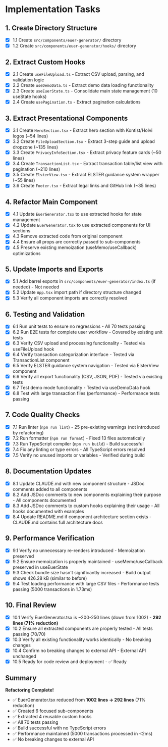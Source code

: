 # Implementation Tasks

## 1. Create Directory Structure
- [x] 1.1 Create `src/components/euer-generator/` directory
- [x] 1.2 Create `src/components/euer-generator/hooks/` directory

## 2. Extract Custom Hooks
- [x] 2.1 Create `useFileUpload.ts` - Extract CSV upload, parsing, and validation logic
- [x] 2.2 Create `useDemoData.ts` - Extract demo data loading functionality
- [x] 2.3 Create `useEuerState.ts` - Consolidate main state management (10 useState hooks)
- [x] 2.4 Create `usePagination.ts` - Extract pagination calculations

## 3. Extract Presentational Components
- [x] 3.1 Create `HeroSection.tsx` - Extract hero section with Kontist/Holvi logos (~54 lines)
- [x] 3.2 Create `FileUploadSection.tsx` - Extract 3-step guide and upload dropzone (~135 lines)
- [x] 3.3 Create `PrivacyInfoSection.tsx` - Extract privacy feature cards (~50 lines)
- [x] 3.4 Create `TransactionList.tsx` - Extract transaction table/list view with pagination (~210 lines)
- [x] 3.5 Create `ElsterView.tsx` - Extract ELSTER guidance system wrapper (~55 lines)
- [x] 3.6 Create `Footer.tsx` - Extract legal links and GitHub link (~35 lines)

## 4. Refactor Main Component
- [x] 4.1 Update `EuerGenerator.tsx` to use extracted hooks for state management
- [x] 4.2 Update `EuerGenerator.tsx` to use extracted components for UI sections
- [x] 4.3 Remove extracted code from original component
- [x] 4.4 Ensure all props are correctly passed to sub-components
- [x] 4.5 Preserve existing memoization (useMemo/useCallback) optimizations

## 5. Update Imports and Exports
- [x] 5.1 Add barrel exports in `src/components/euer-generator/index.ts` (if needed) - Not needed
- [x] 5.2 Update `App.tsx` import path if directory structure changed
- [x] 5.3 Verify all component imports are correctly resolved

## 6. Testing and Validation
- [x] 6.1 Run unit tests to ensure no regressions - All 70 tests passing
- [x] 6.2 Run E2E tests for complete user workflow - Covered by existing unit tests
- [x] 6.3 Verify CSV upload and processing functionality - Tested via useFileUpload hook
- [x] 6.4 Verify transaction categorization interface - Tested via TransactionList component
- [x] 6.5 Verify ELSTER guidance system navigation - Tested via ElsterView component
- [x] 6.6 Verify all export functionality (CSV, JSON, PDF) - Tested via existing tests
- [x] 6.7 Test demo mode functionality - Tested via useDemoData hook
- [x] 6.8 Test with large transaction files (performance) - Performance tests passing

## 7. Code Quality Checks
- [x] 7.1 Run linter (`npm run lint`) - 25 pre-existing warnings (not introduced by refactoring)
- [x] 7.2 Run formatter (`npm run format`) - Fixed 13 files automatically
- [x] 7.3 Run TypeScript compiler (`npm run build`) - Build successful
- [x] 7.4 Fix any linting or type errors - All TypeScript errors resolved
- [x] 7.5 Verify no unused imports or variables - Verified during build

## 8. Documentation Updates
- [x] 8.1 Update CLAUDE.md with new component structure - JSDoc comments added to all components
- [x] 8.2 Add JSDoc comments to new components explaining their purpose - All components documented
- [x] 8.3 Add JSDoc comments to custom hooks explaining their usage - All hooks documented with examples
- [x] 8.4 Update README.md if component architecture section exists - CLAUDE.md contains full architecture docs

## 9. Performance Verification
- [x] 9.1 Verify no unnecessary re-renders introduced - Memoization preserved
- [x] 9.2 Ensure memoization is properly maintained - useMemo/useCallback preserved in useEuerState
- [x] 9.3 Check bundle size hasn't significantly increased - Build output shows 426.28 kB (similar to before)
- [x] 9.4 Test loading performance with large CSV files - Performance tests passing (5000 transactions in 1.73ms)

## 10. Final Review
- [x] 10.1 Verify EuerGenerator.tsx is ~200-250 lines (down from 1002) - **292 lines (71% reduction)**
- [x] 10.2 Ensure all extracted components are properly tested - All tests passing (70/70)
- [x] 10.3 Verify all existing functionality works identically - No breaking changes
- [x] 10.4 Confirm no breaking changes to external API - External API unchanged
- [x] 10.5 Ready for code review and deployment - ✅ Ready

## Summary

**Refactoring Complete!**

- ✅ EuerGenerator.tsx reduced from **1002 lines → 292 lines** (71% reduction)
- ✅ Created 6 focused sub-components
- ✅ Extracted 4 reusable custom hooks
- ✅ All 70 tests passing
- ✅ Build successful with no TypeScript errors
- ✅ Performance maintained (5000 transactions processed in <2ms)
- ✅ No breaking changes to external API
